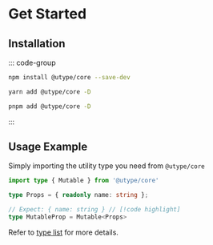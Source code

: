 # Get Started

## Installation

::: code-group

```bash [npm]
npm install @utype/core --save-dev
```

```bash [yarn]
yarn add @utype/core -D
```

```bash [pnpm]
pnpm add @utype/core -D
```
:::

## Usage Example

Simply importing the utility type you need from `@utype/core`

```ts twoslash
import type { Mutable } from '@utype/core'

type Props = { readonly name: string };

// Expect: { name: string } // [!code highlight]
type MutableProp = Mutable<Props>
```

Refer to [type list](/types/mutable) for more details.
